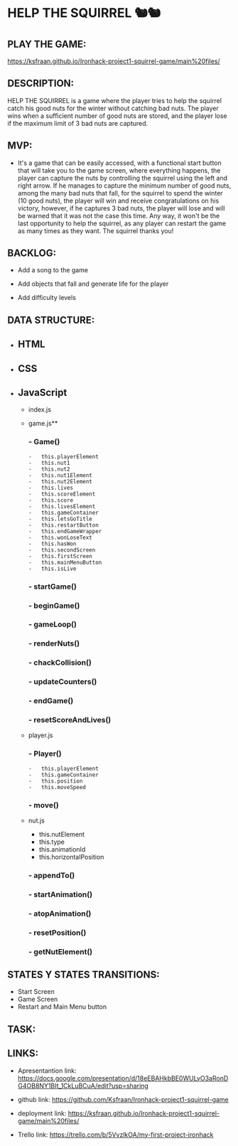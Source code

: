 # HELP THE SQUIRREL 🐿🐿

## PLAY THE GAME:

https://ksfraan.github.io/Ironhack-project1-squirrel-game/main%20files/

## DESCRIPTION:

HELP THE SQUIRREL is a game where the player tries to help the squirrel catch his good nuts for the winter without catching bad nuts. The player wins when a sufficient number of good nuts are stored, and the player lose if the maximum limit of 3 bad nuts are captured.

## MVP:

-   It's a game that can be easily accessed, with a functional start button that will take you to the game screen, where everything happens, the player can capture the nuts by controlling the squirrel using the left and right arrow. If he manages to capture the minimum number of good nuts, among the many bad nuts that fall, for the squirrel to spend the winter (10 good nuts), the player will win and receive congratulations on his victory, however, if he captures 3 bad nuts, the player will lose and will be warned that it was not the case this time. Any way, it won't be the last opportunity to help the squirrel, as any player can restart the game as many times as they want. The squirrel thanks you!

## BACKLOG:

-   Add a song to the game

-   Add objects that fall and generate life for the player

-   Add difficulty levels

## DATA STRUCTURE:

-   ## HTML
-   ## CSS
-   ## JavaScript

    -   index.js

    -   game.js\*\*

        ### - Game()

            -   this.playerElement
            -   this.nut1
            -   this.nut2
            -   this.nut1Element
            -   this.nut2Element
            -   this.lives
            -   this.scoreElement
            -   this.score
            -   this.livesElement
            -   this.gameContainer
            -   this.letsGoTitle
            -   this.restartButton
            -   this.endGameWrapper
            -   this.wonLoseText
            -   this.hasWon
            -   this.secondScreen
            -   this.firstScreen
            -   this.mainMenuButton
            -   this.isLive

        ### - startGame()

        ### - beginGame()

        ### - gameLoop()

        ### - renderNuts()

        ### - chackCollision()

        ### - updateCounters()

        ### - endGame()

        ### - resetScoreAndLives()

    -   player.js

        ### - Player()

            -   this.playerElement
            -   this.gameContainer
            -   this.position
            -   this.moveSpeed

        ### - move()

    -   nut.js

        -   this.nutElement
        -   this.type
        -   this.animationId
        -   this.horizontalPosition

        ### - appendTo()

        ### - startAnimation()

        ### - atopAnimation()

        ### - resetPosition()

        ### - getNutElement()

## STATES Y STATES TRANSITIONS:

-   Start Screen
-   Game Screen
-   Restart and Main Menu button

## TASK:

## LINKS:

-   Apresentantion link: https://docs.google.com/presentation/d/18eEBAHkbBE0WULyO3aRonDG4OB8NY1BIt_1CkLuBCuA/edit?usp=sharing

-   github link: https://github.com/Ksfraan/Ironhack-project1-squirrel-game

-   deployment link: https://ksfraan.github.io/Ironhack-project1-squirrel-game/main%20files/

-   Trello link: https://trello.com/b/5VvzlkOA/my-first-project-ironhack
